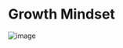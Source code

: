 # Growth Mindset
![image](https://cloud.githubusercontent.com/assets/1754675/8018862/69c82aba-0c41-11e5-8770-9fe69d5f43b3.png)
